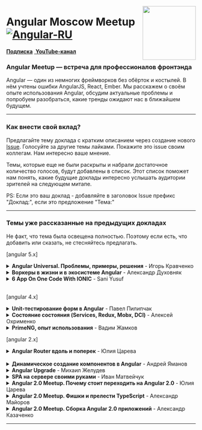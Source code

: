 [<img src="https://avatars2.githubusercontent.com/u/29404381?s=200&v=4" align="right" width="141" height="143">](https://github.com/brillout/awesome-angular-components)

# Angular Moscow Meetup [![Angular-RU](https://img.shields.io/badge/Telegram_chat:-Angular_RU-216bc1.svg?style=flat)](https://t.me/angular_ru)

[**Подписка**](https://meetup.tinkoff.ru/) [&nbsp;**YouTube-канал**](https://www.youtube.com/channel/UCpDTAtunmHBcI6CsJoUV7ww)

### Angular Meetup — встреча для профессионалов фронтэнда

Angular — один из немногих фреймворков без обёрток и костылей. В нём учтены ошибки AngularJS, React, Ember. Мы расскажем о своём опыте использования Angular, обсудим актуальные проблемы и попробуем разобраться, какие тренды ожидают нас в ближайшем будущем.

___

### Как внести свой вклад?

Предлагайте тему доклада с кратким описанием через создание нового [Issue](https://github.com/AngularMoscow/Talks/issues). Голосуйте за другие темы лайками. Покажите это issue своим коллегам. Нам интересно ваше мнение.

Темы, которые еще не были раскрыты и набрали достаточное количество голосов, будут добавлены в список. Этот список поможет нам понять, какие будущие доклады интересно услышать аудитории зрителей на следующем митапе.

PS: Если это ваш доклад - добавляйте в заголовок Issue префикс "Доклад:", если это предложение "Тема:"
___

### Темы уже рассказанные на предыдущих докладах

Не факт, что тема была освещена полностью. Поэтому если есть, что добавить или сказать, не стесняйтесь предлагать.

[angular 5.x]
<details>
  <summary><b>Angular Universal. Проблемы, примеры, решения</b> - Игорь Кравченко</summary>
  <a href="https://www.youtube.com/watch?v=KmnEvUdHM30">
    <br><img src="https://img.youtube.com/vi/KmnEvUdHM30/0.jpg" align="center" height="300px"/><br>
    Перейти к видео<br>
  </a>
</details>

<details>
  <summary><b>Воркеры в жизни и в экосистеме Angular</b> - Александр Духовняк</summary>
  <a href="https://www.youtube.com/watch?v=5ay6iD8e3Uk">
    <br><img src="https://img.youtube.com/vi/5ay6iD8e3Uk/0.jpg" align="center" height="300px"/><br>
    Перейти к видео<br>
  </a>
</details>

<details>
  <summary><b>6 App On One Code With IONIC</b> - Sani Yusuf</summary>
  <a href="https://www.youtube.com/watch?v=bTBg5BIA0RU">
    <br><img src="https://img.youtube.com/vi/bTBg5BIA0RU/0.jpg" align="center" height="300px"/><br>
    Перейти к видео<br>
  </a>
</details><br>

[angular 4.x]
<details>
  <summary><b>Unit-тестирование форм в Angular</b> - Павел Пилипчак</summary>
  <a href="https://www.youtube.com/watch?v=Tpb3DRsjQFI">
    <br><img src="https://img.youtube.com/vi/Tpb3DRsjQFI/0.jpg" align="center" height="300px"/><br>
    Перейти к видео<br>
  </a>
</details>



<details>
  <summary><b>Cостояние состояния (Services, Redux, Mobx, DCI)</b> - Алексей Охрименко</summary>
  <a href="https://www.youtube.com/watch?v=8VesYob7OJg">
    <br><img src="https://img.youtube.com/vi/8VesYob7OJg/0.jpg" align="center" height="300px"/><br>
    Перейти к видео<br>
  </a>
</details>
  
<details>
  <summary><b>PrimeNG, опыт использования</b> - Вадим Жамков</summary>
  <a href="https://www.youtube.com/watch?v=jNsr_CaTavY">
    <br><img src="https://img.youtube.com/vi/jNsr_CaTavY/0.jpg" align="center" height="300px"/><br>
    Перейти к видео<br>
  </a>
</details>

[angular 2.x]
<details>
  <summary><b>Angular Router вдоль и поперек</b> - Юлия Царева</summary>
  <a href="https://www.youtube.com/watch?v=ovsBd6Y5DN0">
    <br><img src="https://img.youtube.com/vi/ovsBd6Y5DN0/0.jpg" align="center" height="300px"/><br>
    Перейти к видео<br>
  </a>
</details><br>

<details>
  <summary><b>Динамическое создание компонентов в Angular</b> - Андрей Яманов </summary>
  <a href="https://www.youtube.com/watch?v=blSENg8Gssw">
    <br><img src="https://img.youtube.com/vi/blSENg8Gssw/0.jpg" align="center" height="300px"/><br>
    Перейти к видео<br>
  </a>
</details>
  
<details>
  <summary><b>Angular Upgrade</b> - Михаил Желудев</summary>
  <a href="https://www.youtube.com/watch?v=fUxAR2LNo-w">
    <br><img src="https://img.youtube.com/vi/fUxAR2LNo-w/0.jpg" align="center" height="300px"/><br>
    Перейти к видео<br>
  </a>
</details>
  
<details>
  <summary><b>SPA на сервере своими руками</b> - Иван Матвейчук</summary>
  <a href="https://www.youtube.com/watch?v=YGDJOfwgu-A">
    <br><img src="https://img.youtube.com/vi/YGDJOfwgu-A/0.jpg" align="center" height="300px"/><br>
    Перейти к видео<br>
  </a>
</details>

<details>
  <summary><b>Angular 2.0 Meetup. Почему стоит переходить на Angular 2.0</b> - Юлия Царева</summary>
  <a href="https://www.youtube.com/watch?v=UySMkU4NzMM&list=PLCGxdEMJquKSf-ewO3WKTrun-KbdwU1oW&index=3">
    <br><img src="https://img.youtube.com/vi/UySMkU4NzMM/0.jpg" align="center" height="300px"/><br>
    Перейти к видео<br>
  </a>
</details>
  
<details>
  <summary><b>Angular 2.0 Meetup. Фишки и прелести TypeScript</b> - Александр Майоров</summary>
  <a href="https://www.youtube.com/watch?v=-MsKozkXfEo&list=PLCGxdEMJquKSf-ewO3WKTrun-KbdwU1oW&index=2">
    <br><img src="https://img.youtube.com/vi/-MsKozkXfEo/0.jpg" align="center" height="300px"/><br>
    Перейти к видео<br>
  </a>
</details>
  
<details>
  <summary><b>Angular 2.0 Meetup. Сборка Angular 2.0 приложений</b> - Александр Казаченко</summary>
  <a href="https://www.youtube.com/watch?v=Km8xxozqTNc&index=1&list=PLCGxdEMJquKSf-ewO3WKTrun-KbdwU1oW">
    <br><img src="https://img.youtube.com/vi/Km8xxozqTNc/0.jpg" align="center" height="300px"/><br>
    Перейти к видео<br>
  </a>
</details>  
  
___
